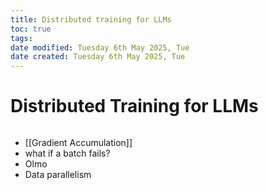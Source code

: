 ```yaml
---
title: Distributed training for LLMs
toc: true
tags: 
date modified: Tuesday 6th May 2025, Tue
date created: Tuesday 6th May 2025, Tue
---
```


# Distributed Training for LLMs
```toc
```
- [[Gradient Accumulation]]
- what if a batch fails?
- Olmo
- Data parallelism